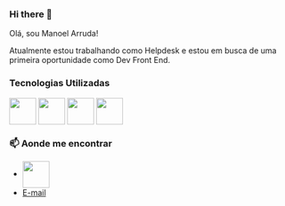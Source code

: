 <!--
**ManoelArruda/ManoelArruda** is a ✨ _special_ ✨ repository because its `README.md` (this file) appears on your GitHub profile.

Here are some ideas to get you started:

- 🔭 I’m currently working on ...
- 🌱 I’m currently learning ...
- 👯 I’m looking to collaborate on ...
- 🤔 I’m looking for help with ...
- 💬 Ask me about ...
- 📫 How to reach me: ...
- 😄 Pronouns: ...
- ⚡ Fun fact: ...
-->
### Hi there 👋
Olá, sou Manoel Arruda!

Atualmente estou trabalhando como Helpdesk e estou em busca de uma primeira oportunidade como Dev Front End.

### Tecnologias Utilizadas



<img src="https://cdn-icons-png.flaticon.com/512/5968/5968267.png" align="center" height="48" width="48" /> <img src="https://img.icons8.com/color/344/css3.png" align="center" height="48" width="48" /> <img src="https://cdn-icons-png.flaticon.com/512/5968/5968292.png" align="center" height="48" width="48" /> <img src="https://img.icons8.com/color/344/git.png" align="center" height="48" width="48" /> 


### 📫 Aonde me encontrar

- [<img src="https://cdn-icons-png.flaticon.com/512/174/174857.png" align="center" height="48" width="48" />](https://www.linkedin.com/in/manoelarruda/)
- [E-mail](manoelarruda@outlook.com.br)

